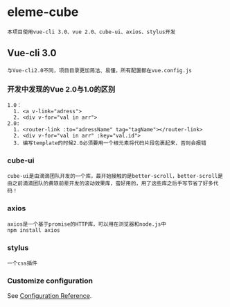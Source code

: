 # eleme-cube
```
本项目使用vue-cli 3.0、vue 2.0、cube-ui、axios、stylus开发
```

## Vue-cli 3.0
```
与Vue-cli2.0不同，项目目录更加简洁、易懂，所有配置都在vue.config.js
```

### 开发中发现的Vue 2.0与1.0的区别
```
1.0：
  1. <a v-link="adress">
  2. <div v-for="val in arr">
2.0:
  1. <router-link :to="adressName" tag="tagName"></router-link>
  2. <div v-for="val in arr" :key="val.id">
  3. 编写template的时候2.0必须要用一个根元素将代码片段包裹起来，否则会报错
```

### cube-ui
```
cube-ui是由滴滴团队开发的一个库，最开始接触的是better-scroll，better-scroll是由之前滴滴团队的黄轶前辈开发的滚动效果库，蛮好用的，用了这些库之后手写节省了好多代码！
```

### axios
```
axios是一个基于promise的HTTP库，可以用在浏览器和node.js中
npm install axios
```

### stylus
```
一个css插件
```

### Customize configuration
See [Configuration Reference](https://cli.vuejs.org/config/).
